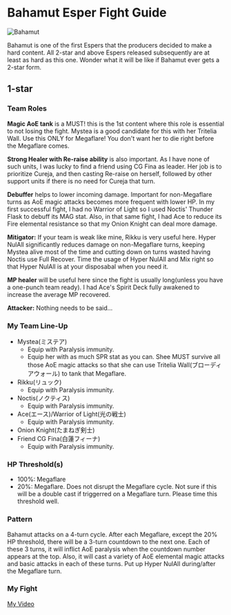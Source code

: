 # Bahamut Esper Fight Guide
![Bahamut](https://vignette1.wikia.nocookie.net/finalfantasy/images/b/b4/FFBE_Bahamut_Artwork.png/revision/latest?cb=20170422124036)

Bahamut is one of the first Espers that the producers decided to make a hard content. All 2-star and above Espers released subsequently are at least as hard as this one. Wonder what it will be like if Bahamut ever gets a 2-star form.

## 1-star
### Team Roles
**Magic AoE tank** is a MUST! this is the 1st content where this role is essential to not losing the fight. Mystea is a good candidate for this with her Tritelia Wall. Use this ONLY for Megaflare! You don't want her to die right before the Megaflare comes.  

**Strong Healer with Re-raise ability** is also important. As I have none of such units, I was lucky to find a friend using CG Fina as leader. Her job is to prioritize Cureja, and then casting Re-raise on herself, followed by other support units if there is no need for Cureja that turn.  

**Debuffer** helps to lower incoming damage. Important for non-Megaflare turns as AoE magic attacks becomes more frequent with lower HP. In my first successful fight, I had no Warrior of Light so I used Noctis' Thunder Flask to debuff its MAG stat. Also, in that same fight, I had Ace to reduce its Fire elemental resistance so that my Onion Knight can deal more damage.  

**Mitigator:** If your team is weak like mine, Rikku is very useful here. Hyper NulAll significantly reduces damage on non-Megaflare turns, keeping Mystea alive most of the time and cutting down on turns wasted having Noctis use Full Recover. Time the usage of Hyper NulAll and Mix right so that Hyper NulAll is at your disposabal when you need it.  

**MP healer** will be useful here since the fight is usually long(unless you have a one-punch team ready). I had Ace's Spirit Deck fully awakened to increase the average MP recovered.  

**Attacker:** Nothing needs to be said...

### My Team Line-Up
* Mystea(ミステア)
  * Equip with Paralysis immunity. 
  * Equip her with as much SPR stat as you can. Shee MUST survive all those AoE magic attacks so that she can use Tritelia Wall(ブローディアウォール) to tank that Megaflare.
* Rikku(リュック)
  * Equip with Paralysis immunity.
* Noctis(ノクティス)
  * Equip with Paralysis immunity.
* Ace(エース)/Warrior of Light(光の戦士)
  * Equip with Paralysis immunity.
* Onion Knight(たまねぎ剣士)
* Friend CG Fina(白蓮フィーナ)
  * Equip with Paralysis immunity.

### HP Threshold(s)
* 100%: Megaflare
* 20%: Megaflare. Does not disrupt the Megaflare cycle. Not sure if this will be a double cast if triggerred on a Megaflare turn. Please time this threshold well.

### Pattern
Bahamut attacks on a 4-turn cycle. After each Megaflare, except the 20% HP threshold, there will be a 3-turn countdown to the next one. Each of these 3 turns, it will inflict AoE paralysis when the countdown number appears at the top. Also, it will cast a variety of AoE elemental magic attacks and basic attacks in each of these turns. Put up Hyper NulAll during/after the Megaflare turn.

### My Fight
[My Video](https://www.youtube.com/edit?o=U&video_id=TA4NSkartII)